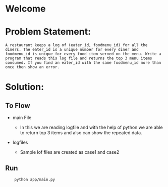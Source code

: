 # Welcome

# Problem Statement: 
    A restaurant keeps a log of (eater_id, foodmenu_id) for all the diners. The eater_id is a unique number for every diner and foodmenu_id is unique for every food item served on the menu. Write a program that reads this log file and returns the top 3 menu items consumed. If you find an eater_id with the same foodmenu_id more than once then show an error.

# Solution: 
## To Flow
- main File
    * In this we are reading logfile and with the help of python we are able to return top 3 items and also can show the repeated data.

- logfiles
    * Sample lof files are created as case1 and case2

## Run
        python app/main.py


